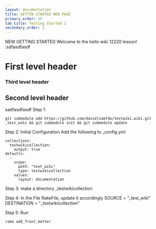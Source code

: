 ```yaml
---
layout: documentation
title: GETTIN STARTED NEW PAGE
primary_order: 15
tab_title: Testing Started 2
secondary_order: 1
---
```


[comment]: # "title: GETTIN STARTED NEW PAGE"
[comment]: # "ordering: 15"
[comment]: # "name: Testing Started 2" 
[comment]: # "secondary_ordering: 1" 
[comment]: # "header: 1"  
NEW GETTING STARTED
Welcome to the hello wiki 12220 lesson! :sdfasdfasdf
# First level header

### Third level header    ###

## Second level header ######

sadfasdfasdf
Step 1:

```
git submodule add https://github.com/danielsamfdo/testwiki.wiki.git _test_wiki && git submodule init && git submodule update
```

Step 2:
Initial Configuration
Add the following to _config.yml

```
collections:
  testwikicollection:
    output: true
defaults:
  - 
    scope:
      path: "test_wiki"
      type: testwikicollection
    values:
      layout: documentation
```

Step 3:
make a directory _testwikicollection

Step 4:
In the File RakeFile, update it accordingly 
SOURCE = "_test_wiki" 
DESTINATION = "_testwikicollection"

Step 5:
Run

```
rake add_front_matter
```
